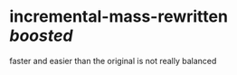 # incremental-mass-rewritten *boosted*
 
faster and easier than the original
is not really balanced

